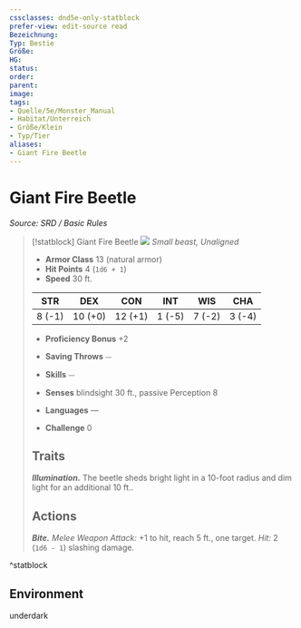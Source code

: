 ```yaml
---
cssclasses: dnd5e-only-statblock
prefer-view: edit-source read
Bezeichnung: 
Typ: Bestie
Größe: 
HG: 
status:
order:
parent:
image: 
tags:
- Quelle/5e/Monster_Manual
- Habitat/Unterreich
- Größe/Klein
- Typ/Tier
aliases:
- Giant Fire Beetle
---
```

# Giant Fire Beetle
*Source: SRD / Basic Rules*  

> [!statblock] Giant Fire Beetle
> ![](compendium/bestiary/beast/token/giant-fire-beetle.png#token)
> *Small beast, Unaligned*
> 
> - **Armor Class** 13  (natural armor)
> - **Hit Points** 4 (`1d6 + 1`)
> - **Speed** 30 ft.
> 
> |STR|DEX|CON|INT|WIS|CHA|
> |:---:|:---:|:---:|:---:|:---:|:---:|
> | 8 (-1)|10 (+0)|12 (+1)| 1 (-5)| 7 (-2)| 3 (-4)|
> 
> - **Proficiency Bonus** +2
> - **Saving Throws** ⏤
> - **Skills** ⏤
> - **Senses** blindsight 30 ft., passive Perception 8
> 
> - **Languages** —
> - **Challenge** 0
> 
> ## Traits
> 
> ***Illumination.*** The beetle sheds bright light in a 10-foot radius and dim light for an additional 10 ft..
> 
> ## Actions
> 
> ***Bite.*** *Melee Weapon Attack:* +1 to hit, reach 5 ft., one target. *Hit:* 2 (`1d6 - 1`) slashing damage.

^statblock

## Environment

underdark
